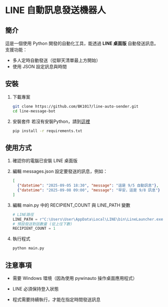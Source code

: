 # LINE 自動訊息發送機器人

## 簡介
這是一個使用 Python 開發的自動化工具，能透過 **LINE 桌面版** 自動發送訊息。  
支援功能：
- 多人定時自動發送（從聊天清單最上方開始）
- 使用 JSON 設定訊息與時間

## 安裝
1. 下載專案
   ```bash
   git clone https://github.com/BK1017/line-auto-sender.git
   cd line-message-bot
2. 安裝套件
   若沒有安裝Python，請到[這裡](https://www.python.org/downloads/)
   ```bash
   pip install -r requirements.txt
## 使用方式

1. 確認你的電腦已安裝 LINE 桌面版

2. 編輯 messages.json 設定要發送的訊息，例如：
   ```json
   [
     {"datetime": "2025-09-05 18:30", "message": "這是 9/5 自動訊息"},
     {"datetime": "2025-09-08 09:00", "message": "早安，這是 9/8 訊息"}
   ]

3. 編輯 main.py 中的 RECIPIENT_COUNT 與 LINE_PATH 變數
   ```python
   # LINE路徑
   LINE_PATH = r"C:\Users\User\AppData\Local\LINE\bin\LineLauncher.exe"
   # 預設發送對話數量 (從上往下數)
   RECIPIENT_COUNT = 1
   
4. 執行程式
   ```bash
   python main.py
## 注意事項

* 需要 Windows 環境（因為使用 pywinauto 操作桌面應用程式）

* LINE 必須保持登入狀態

* 程式需要持續執行，才能在指定時間發送訊息

